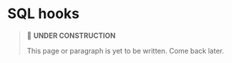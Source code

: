 # SQL hooks

> 🚧 **UNDER CONSTRUCTION**
>
> This page or paragraph is yet to be written. Come back later.
